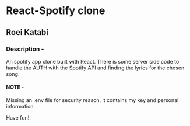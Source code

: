 # React-Spotify clone

## Roei Katabi

### Description - 
An spotify app clone built with React.
There is some server side code to handle the AUTH with the Spotify API and finding the lyrics for the chosen song.

#### NOTE -
Missing an .env file for security reason, it contains my key and personal information.

Have fun!.
